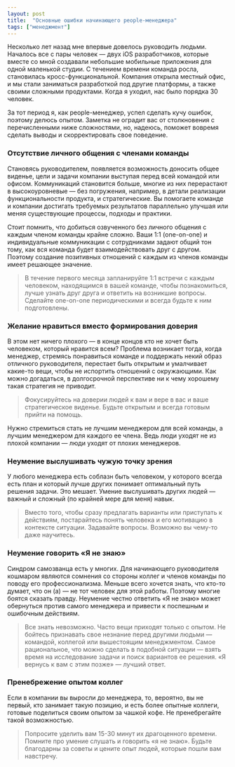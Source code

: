 ```yaml
---
layout: post
title:  "Основные ошибки начинающего people-менеджера"
tags: ["менеджмент"]
---
```


Несколько лет назад мне впервые довелось руководить людьми. Началось все с пары человек — двух iOS
разработчиков, которые вместе со мной создавали небольшие мобильные приложения для одной маленькой студии.
С течением времени команда росла, становилась кросс-функциональной. Компания открыла местный офис,
и мы стали заниматься разработкой под другие платформы, а также своими сложными продуктами.
Когда я уходил, нас было порядка 30 человек.

За тот период я, как people-менеджер, успел сделать кучу ошибок, поэтому делюсь опытом.
Заметка не оградит вас от столкновения с перечисленными ниже сложностями, но, надеюсь, поможет
вовремя сделать выводы и скорректировать свое поведение.

### Отсутствие личного общения с членами команды

Становясь руководителем, появляется возможность доносить общее виденье, цели и задачи компании
выступая перед всей командой или офисом. Коммуникаций становится больше, многие из них перерастают
в высокоуровневые — без погружения, например, в детали реализации функциональности продукта,
и стратегические. Вы помогаете команде и компании достигать требуемых результатов параллельно
улучшая или меняя существующие процессы, подходы и практики.

Стоит помнить, что добиться озвученного без личного общения с каждым членом команды крайне сложно.
Ваши 1:1 (one-on-one) и индивидуальные коммуникации с сотрудниками задают общий тон тому, как вся
команда будет взаимодействовать друг с другом. Поэтому создание позитивных отношений с каждым из
членов команды имеет решающее значение.

> В течение первого месяца запланируйте 1:1 встречи с каждым человеком, находящимся в вашей команде,
чтобы познакомиться, лучше узнать друг друга и ответить на возникшие вопросы. Сделайте one-on-one
периодическими и всегда будьте к ним подготовлены.

### Желание нравиться вместо формирования доверия

В этом нет ничего плохого — в конце концов кто не хочет быть человеком, который нравится всем?
Проблема возникает тогда, когда менеджер, стремясь понравиться команде и поддержать некий образ
отличного руководителя, перестает быть открытым и умалчивает какие-то вещи, чтобы не испортить
отношений с окружающими. Как можно догадаться, в долгосрочной перспективе ни к чему хорошему
такая стратегия не приводит.

> Фокусируйтесь на доверии людей к вам и вере в вас и ваше стратегическое виденье. Будьте открытым
и всегда готовым прийти на помощь.

Нужно стремиться стать не лучшим менеджером для всей команды, а лучшим менеджером для каждого ее
члена. Ведь люди уходят не из плохой компании — люди уходят от плохих менеджеров.

### Неумение выслушивать чужую точку зрения

У любого менеджера есть соблазн быть человеком, у которого всегда есть план и который лучше других
понимает оптимальный путь решения задачи. Это мешает. Умение выслушивать других людей — важный и
сложный (по крайней мере для меня) навык.

> Вместо того, чтобы сразу предлагать варианты или приступать к действиям, постарайтесь понять
человека и его мотивацию в контексте ситуации. Задавайте вопросы. Возможно вы чему-то даже научитесь.

### Неумение говорить «Я не знаю»

Синдром самозванца есть у многих. Для начинающего руководителя кошмаром являются сомнения со
стороны коллег и членов команды по поводу его профессионализма. Меньше всего хочется знать, что
кто-то думает, что он (а) — не тот человек для этой работы. Поэтому многие боятся сказать правду.
Неумение честно ответить «Я не знаю» может обернуться против самого менеджера и привести к поспешным
и ошибочным действиям.

> Все знать невозможно. Часто вещи приходят только с опытом. Не бойтесь признавать свое незнание
перед другими людьми — командой, коллегой или вышестоящим менеджментом. Самое рациональное, что
можно сделать в подобной ситуации — взять время на исследование задачи и поиск вариантов ее решения.
«Я вернусь к вам с этим позже» — лучший ответ.

### Пренебрежение опытом коллег

Если в компании вы выросли до менеджера, то, вероятно, вы не первый, кто занимает такую позицию,
и есть более опытные коллеги, готовые поделиться своим опытом за чашкой кофе.
Не пренебрегайте такой возможностью.

> Попросите уделить вам 15-30 минут их драгоценного времени. Помните про умение слушать и говорить
«я не знаю». Будьте благодарны за советы и цените опыт людей, которые пошли вам навстречу.
